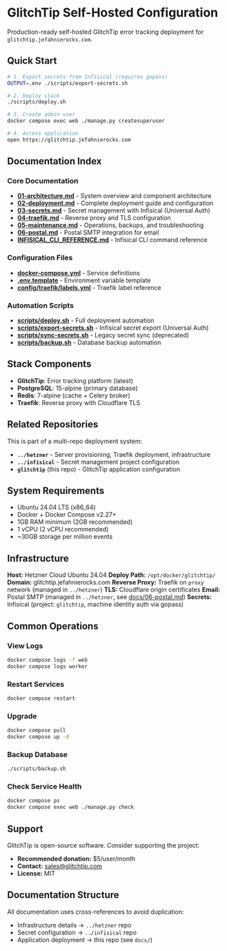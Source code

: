 # GlitchTip Self-Hosted Configuration

Production-ready self-hosted GlitchTip error tracking deployment for `glitchtip.jefahnierocks.com`.

## Quick Start

```bash
# 1. Export secrets from Infisical (requires gopass)
OUTPUT=.env ./scripts/export-secrets.sh

# 2. Deploy stack
./scripts/deploy.sh

# 3. Create admin user
docker compose exec web ./manage.py createsuperuser

# 4. Access application
open https://glitchtip.jefahnierocks.com
```

## Documentation Index

### Core Documentation
- **[01-architecture.md](docs/01-architecture.md)** - System overview and component architecture
- **[02-deployment.md](docs/02-deployment.md)** - Complete deployment guide and configuration
- **[03-secrets.md](docs/03-secrets.md)** - Secret management with Infisical (Universal Auth)
- **[04-traefik.md](docs/04-traefik.md)** - Reverse proxy and TLS configuration
- **[05-maintenance.md](docs/05-maintenance.md)** - Operations, backups, and troubleshooting
- **[06-postal.md](docs/06-postal.md)** - Postal SMTP integration for email
- **[INFISICAL_CLI_REFERENCE.md](docs/INFISICAL_CLI_REFERENCE.md)** - Infisical CLI command reference

### Configuration Files
- **[docker-compose.yml](docker-compose.yml)** - Service definitions
- **[.env.template](.env.template)** - Environment variable template
- **[config/traefik/labels.yml](config/traefik/labels.yml)** - Traefik label reference

### Automation Scripts
- **[scripts/deploy.sh](scripts/deploy.sh)** - Full deployment automation
- **[scripts/export-secrets.sh](scripts/export-secrets.sh)** - Infisical secret export (Universal Auth)
- **[scripts/sync-secrets.sh](scripts/sync-secrets.sh)** - Legacy secret sync (deprecated)
- **[scripts/backup.sh](scripts/backup.sh)** - Database backup automation

## Stack Components

- **GlitchTip**: Error tracking platform (latest)
- **PostgreSQL**: 15-alpine (primary database)
- **Redis**: 7-alpine (cache + Celery broker)
- **Traefik**: Reverse proxy with Cloudflare TLS

## Related Repositories

This is part of a multi-repo deployment system:

- **`../hetzner`** - Server provisioning, Traefik deployment, infrastructure
- **`../infisical`** - Secret management project configuration
- **`glitchtip`** (this repo) - GlitchTip application configuration

## System Requirements

- Ubuntu 24.04 LTS (x86_64)
- Docker + Docker Compose v2.27+
- 1GB RAM minimum (2GB recommended)
- 1 vCPU (2 vCPU recommended)
- ~30GB storage per million events

## Infrastructure

**Host:** Hetzner Cloud Ubuntu 24.04
**Deploy Path:** `/opt/docker/glitchtip/`
**Domain:** glitchtip.jefahnierocks.com
**Reverse Proxy:** Traefik on `proxy` network (managed in `../hetzner`)
**TLS:** Cloudflare origin certificates
**Email:** Postal SMTP (managed in `../hetzner`, see [docs/06-postal.md](docs/06-postal.md))
**Secrets:** Infisical (project: `glitchtip`, machine identity auth via gopass)

## Common Operations

### View Logs
```bash
docker compose logs -f web
docker compose logs worker
```

### Restart Services
```bash
docker compose restart
```

### Upgrade
```bash
docker compose pull
docker compose up -d
```

### Backup Database
```bash
./scripts/backup.sh
```

### Check Service Health
```bash
docker compose ps
docker compose exec web ./manage.py check
```

## Support

GlitchTip is open-source software. Consider supporting the project:
- **Recommended donation:** $5/user/month
- **Contact:** sales@glitchtip.com
- **License:** MIT

## Documentation Structure

All documentation uses cross-references to avoid duplication:
- Infrastructure details → `../hetzner` repo
- Secret configuration → `../infisical` repo
- Application deployment → this repo (see `docs/`)
